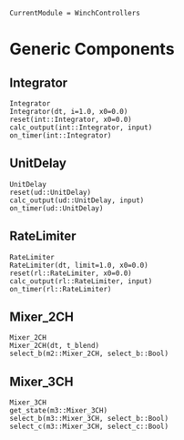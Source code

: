 ```@meta
CurrentModule = WinchControllers
```
# Generic Components

## Integrator
```@docs
Integrator
Integrator(dt, i=1.0, x0=0.0)
reset(int::Integrator, x0=0.0)
calc_output(int::Integrator, input)
on_timer(int::Integrator)
```

## UnitDelay
```@docs
UnitDelay
reset(ud::UnitDelay)
calc_output(ud::UnitDelay, input)
on_timer(ud::UnitDelay)
```

## RateLimiter
```@docs
RateLimiter
RateLimiter(dt, limit=1.0, x0=0.0)
reset(rl::RateLimiter, x0=0.0)
calc_output(rl::RateLimiter, input)
on_timer(rl::RateLimiter)
```

## Mixer_2CH
```@docs
Mixer_2CH
Mixer_2CH(dt, t_blend)
select_b(m2::Mixer_2CH, select_b::Bool)
```

## Mixer_3CH
```@docs
Mixer_3CH
get_state(m3::Mixer_3CH)
select_b(m3::Mixer_3CH, select_b::Bool)
select_c(m3::Mixer_3CH, select_c::Bool)
```